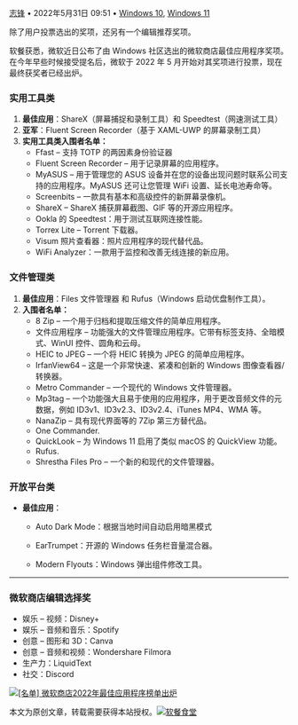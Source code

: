 [志锋](https://www.ruancan.com/i/73) • 2022年5月31日 09:51 • [Windows 10](https://www.ruancan.com/sort/win-10), [Windows 11](https://www.ruancan.com/sort/windows-11)

除了用户投票选出的奖项，还另有一个编辑推荐奖项。

软餐获悉，微软近日公布了由 Windows 社区选出的微软商店最佳应用程序奖项。在今年早些时候接受提名后，微软于 2022 年 5 月开始对其奖项进行投票，现在最终获奖者已经出炉。

### **实用工具类**

1.  **最佳应用**：ShareX（屏幕捕捉和录制工具）和 Speedtest（网速测试工具）
2.  **亚军**：Fluent Screen Recorder（基于 XAML-UWP 的屏幕录制工具）
3.  **实用工具类入围者名单：**
    -   Ffast – 支持 TOTP 的两因素身份验证器
    -   Fluent Screen Recorder – 用于记录屏幕的应用程序。
    -   MyASUS – 用于管理您的 ASUS 设备并在您的设备出现问题时联系公司支持的应用程序。MyASUS 还可让您管理 WiFi 设置、延长电池寿命等。
    -   Screenbits – 一款具有基本和高级控件的新屏幕录像机。
    -   ShareX – ShareX 捕获屏幕截图、GIF 等的开源应用程序。
    -   Ookla 的 Speedtest：用于测试互联网连接性能。
    -   Torrex Lite – Torrent 下载器。
    -   Visum 照片查看器：照片应用程序的现代替代品。
    -   WiFi Analyzer：一款用于监控和改善无线连接的新应用。

### **文件管理类**

1.  **最佳应用**：Files 文件管理器 和 Rufus（Windows 启动优盘制作工具）。
2.  **入围者名单：**
    -   8 Zip – 一个用于归档和提取压缩文件的简单应用程序。
    -   文件应用程序 – 功能强大的文件管理应用程序。它带有标签支持、全暗模式、WinUI 控件、圆角和云母。
    -   HEIC to JPEG – 一个将 HEIC 转换为 JPEG 的简单应用程序。
    -   IrfanView64 – 这是一个非常快速、紧凑和创新的 Windows 图像查看器/转换器。
    -   Metro Commander – 一个现代的 Windows 文件管理器。
    -   Mp3tag – 一个功能强大且易于使用的应用程序，用于更改音频文件的元数据，例如 ID3v1、ID3v2.3、ID3v2.4、iTunes MP4、WMA 等。
    -   NanaZip – 具有现代界面等的 7Zip 第三方替代品。
    -   One Commander.
    -   QuickLook – 为 Windows 11 启用了类似 macOS 的 QuickView 功能。
    -   Rufus.
    -   Shrestha Files Pro – 一个新的和现代的文件管理器。

### **开放平台类**

-   **最佳应用**：
    
    -   Auto Dark Mode：根据当地时间自动启用暗黑模式
    
    -   EarTrumpet：开源的 Windows 任务栏音量混合器。
    -   Modern Flyouts：Windows 弹出组件修改工具。

___

### **微软商店编辑选择奖**

-   娱乐 – 视频：Disney+
-   娱乐 – 音频和音乐：Spotify
-   创意 – 图形和 3D：Canva
-   创意 – 音频和视频：Wondershare Filmora
-   生产力：LiquidText
-   社交：Discord

[![[名单] 微软商店2022年最佳应用程序榜单出炉](https://www.ruancan.com/wp-content/uploads/2021/11/2021112804143910.jpg)](https://www.ruancan.com/about)

本文为原创文章，转载需要获得本站授权。[![软餐食堂](https://www.ruancan.com/wp-content/uploads/2021/11/2021111519010657.png "软餐食堂")](https://www.ruancan.com/contact#group)
